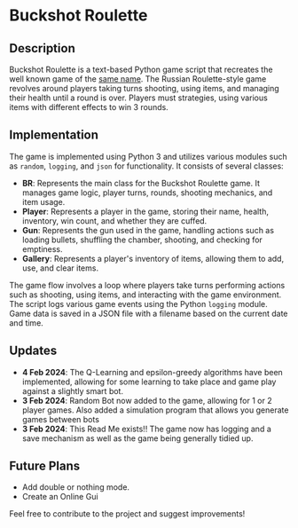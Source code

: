 # Buckshot Roulette

## Description
Buckshot Roulette is a text-based Python game script that recreates the well known game of the [same name](https://mikeklubnika.itch.io/buckshot-roulette). The Russian Roulette-style game revolves around players taking turns shooting, using items, and managing their health until a round is over. Players must strategies, using various items with different effects to win 3 rounds.

## Implementation
The game is implemented using Python 3 and utilizes various modules such as `random`, `logging`, and `json` for functionality. It consists of several classes:

- **BR**: Represents the main class for the Buckshot Roulette game. It manages game logic, player turns, rounds, shooting mechanics, and item usage.
- **Player**: Represents a player in the game, storing their name, health, inventory, win count, and whether they are cuffed.
- **Gun**: Represents the gun used in the game, handling actions such as loading bullets, shuffling the chamber, shooting, and checking for emptiness.
- **Gallery**: Represents a player's inventory of items, allowing them to add, use, and clear items.

The game flow involves a loop where players take turns performing actions such as shooting, using items, and interacting with the game environment. The script logs various game events using the Python `logging` module. Game data is saved in a JSON file with a filename based on the current date and time.

## Updates
- **4 Feb 2024**: The Q-Learning and epsilon-greedy algorithms have been implemented, allowing for some learning to take place and game play against a slightly smart bot.
- **3 Feb 2024**: Random Bot now added to the game, allowing for 1 or 2 player games. Also added a simulation program that allows you generate games between bots
- **3 Feb 2024**: This Read Me exists!! The game now has logging and a save mechanism as well as the game being generally tidied up.

## Future Plans
- Add double or nothing mode.
- Create an Online Gui

Feel free to contribute to the project and suggest improvements!
